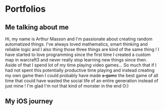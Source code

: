 # Portfolios

## Me talking about me

Hi, my name is Arthur Masson and I'm passionate about creating random automatized things.
I've always loved mathematics, smart thinking and reliable logic and I also thing those three things are kind of the same thing !
I have started to love programming since the first time I created a custom map in warcraft3 and never really stop learning new things since then.
Aside of that I spend lot of my time playing video games...
So much that if I had not spent this potentially productive time playing and instead creating my own game then I could probably have made ~~a game~~ the best game of all time that could have wasted the social life of an entire generation instead of just mine ! I'm glad I'm not that kind of monster in the end O:)

## My iOS journey

